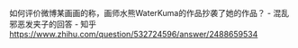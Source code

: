 如何评价微博某画画的称，画师水熊WaterKuma的作品抄袭了她的作品？ - 混乱邪恶发夹子的回答 - 知乎
https://www.zhihu.com/question/532724596/answer/2488659534
